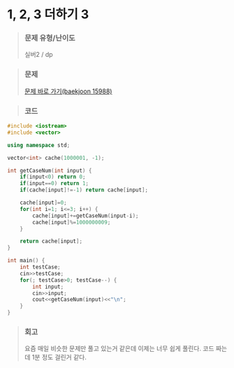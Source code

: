1, 2, 3 더하기 3
====

>### 문제 유형/난이도
>실버2 / dp  

>### 문제
> <a href="https://www.acmicpc.net/problem/15988">문제 바로 가기(baekjoon 15988)</a>  

>### 코드
```C++
#include <iostream>
#include <vector>

using namespace std;

vector<int> cache(1000001, -1);

int getCaseNum(int input) {
    if(input<0) return 0;
    if(input==0) return 1;
    if(cache[input]!=-1) return cache[input];

    cache[input]=0;
    for(int i=1; i<=3; i++) {
        cache[input]+=getCaseNum(input-i);
        cache[input]%=1000000009;
    }

    return cache[input];
}

int main() {
    int testCase;
    cin>>testCase;
    for(; testCase>0; testCase--) {
        int input;
        cin>>input;
        cout<<getCaseNum(input)<<"\n";
    }
}
```

>### 회고
> 요즘 매일 비슷한 문제만 풀고 있는거 같은데 이제는 너무 쉽게 풀린다. 코드 짜는데 1분 정도 걸린거 같다.  
